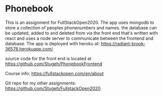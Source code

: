 # Phonebook
This is an assignment for FullStackOpen2020. The app uses mongodb to store a collection of peoples phonenumbers and names. the database can be updated, added to and deleted from via the front end that's written with react and uses a node server to communicate between the frontend and database. The app is deployed with heroku at: https://radiant-brook-36578.herokuapp.com/

source code for the front end is located at https://github.com/Stugeh/PhonebookFrontend

Course info: https://fullstackopen.com/en/about

Git repo for my other assignments: https://github.com/Stugeh/FullstackOpen2020
